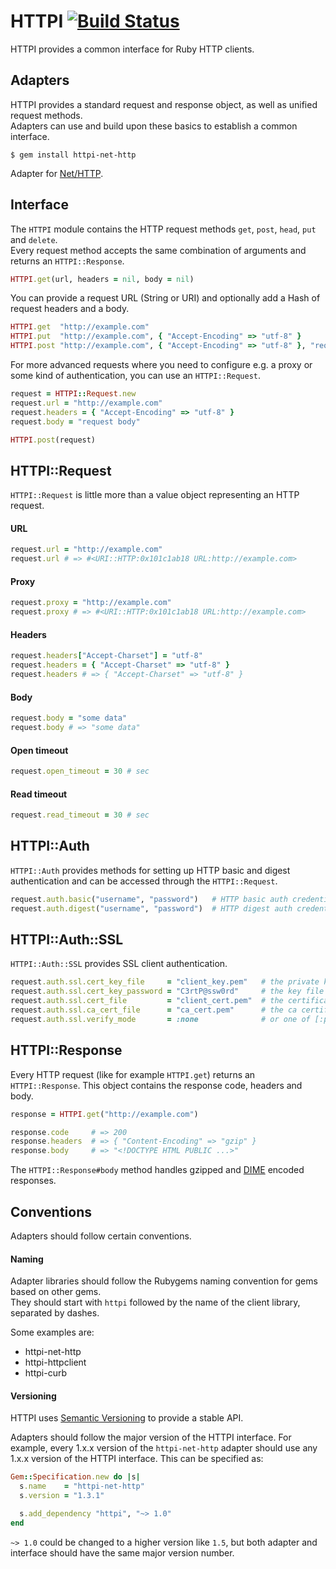 HTTPI [![Build Status](http://travis-ci.org/rubiii/httpi.png)](http://travis-ci.org/rubiii/httpi)
=====

HTTPI provides a common interface for Ruby HTTP clients.


Adapters
--------

HTTPI provides a standard request and response object, as well as unified request methods.  
Adapters can use and build upon these basics to establish a common interface.

```
$ gem install httpi-net-http
```

Adapter for [Net/HTTP](http://www.ruby-doc.org/stdlib/libdoc/net/http/rdoc/index.html).


Interface
---------

The `HTTPI` module contains the HTTP request methods `get`, `post`, `head`, `put` and `delete`.  
Every request method accepts the same combination of arguments and returns an `HTTPI::Response`.

``` ruby
HTTPI.get(url, headers = nil, body = nil)
```

You can provide a request URL (String or URI) and optionally add a Hash of request headers and a body.

``` ruby
HTTPI.get  "http://example.com"
HTTPI.put  "http://example.com", { "Accept-Encoding" => "utf-8" }
HTTPI.post "http://example.com", { "Accept-Encoding" => "utf-8" }, "request body"
```

For more advanced requests where you need to configure e.g. a proxy or some kind of authentication,
you can use an `HTTPI::Request`.

``` ruby
request = HTTPI::Request.new
request.url = "http://example.com"
request.headers = { "Accept-Encoding" => "utf-8" }
request.body = "request body"

HTTPI.post(request)
```


HTTPI::Request
--------------

`HTTPI::Request` is little more than a value object representing an HTTP request.

#### URL

``` ruby
request.url = "http://example.com"
request.url # => #<URI::HTTP:0x101c1ab18 URL:http://example.com>
```

#### Proxy

``` ruby
request.proxy = "http://example.com"
request.proxy # => #<URI::HTTP:0x101c1ab18 URL:http://example.com>
```

#### Headers

``` ruby
request.headers["Accept-Charset"] = "utf-8"
request.headers = { "Accept-Charset" => "utf-8" }
request.headers # => { "Accept-Charset" => "utf-8" }
```

#### Body

``` ruby
request.body = "some data"
request.body # => "some data"
```

#### Open timeout

``` ruby
request.open_timeout = 30 # sec
```

#### Read timeout

``` ruby
request.read_timeout = 30 # sec
```


HTTPI::Auth
-----------

`HTTPI::Auth` provides methods for setting up HTTP basic and digest authentication and can be
accessed through the `HTTPI::Request`.

``` ruby
request.auth.basic("username", "password")   # HTTP basic auth credentials
request.auth.digest("username", "password")  # HTTP digest auth credentials
```


HTTPI::Auth::SSL
----------------

`HTTPI::Auth::SSL` provides SSL client authentication.

``` ruby
request.auth.ssl.cert_key_file     = "client_key.pem"   # the private key file to use
request.auth.ssl.cert_key_password = "C3rtP@ssw0rd"     # the key file's password
request.auth.ssl.cert_file         = "client_cert.pem"  # the certificate file to use
request.auth.ssl.ca_cert_file      = "ca_cert.pem"      # the ca certificate file to use
request.auth.ssl.verify_mode       = :none              # or one of [:peer, :fail_if_no_peer_cert, :client_once]
```


HTTPI::Response
---------------

Every HTTP request (like for example `HTTPI.get`) returns an `HTTPI::Response`. This object
contains the response code, headers and body.

``` ruby
response = HTTPI.get("http://example.com")

response.code     # => 200
response.headers  # => { "Content-Encoding" => "gzip" }
response.body     # => "<!DOCTYPE HTML PUBLIC ...>"
```

The `HTTPI::Response#body` method handles gzipped and
[DIME](http://en.wikipedia.org/wiki/Direct_Internet_Message_Encapsulation) encoded responses.


Conventions
-----------

Adapters should follow certain conventions.

#### Naming

Adapter libraries should follow the Rubygems naming convention for gems based on other gems.  
They should start with `httpi` followed by the name of the client library, separated by dashes.

Some examples are:

* httpi-net-http
* httpi-httpclient
* httpi-curb

#### Versioning

HTTPI uses [Semantic Versioning](http://semver.org) to provide a stable API.

Adapters should follow the major version of the HTTPI interface. For example, every 1.x.x version
of the `httpi-net-http` adapter should use any 1.x.x version of the HTTPI interface. This can
be specified as:

``` ruby
Gem::Specification.new do |s|
  s.name    = "httpi-net-http"
  s.version = "1.3.1"

  s.add_dependency "httpi", "~> 1.0"
end
```

`~> 1.0` could be changed to a higher version like `1.5`, but both adapter and interface should
have the same major version number.
